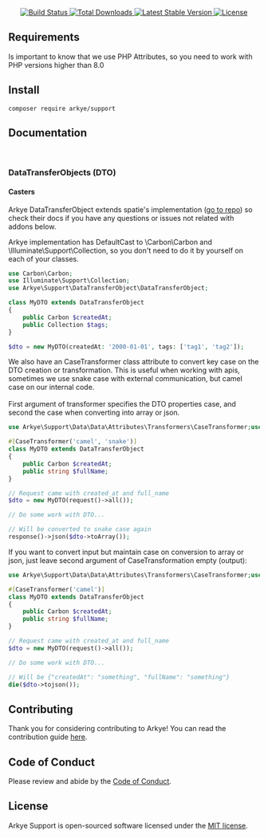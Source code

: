 <!-- <p align="center"><img src="/art/logo.svg" alt="Logo Arkye Support"></p> -->

<p align="center">
    <a href="https://github.com/arkye/support/actions">
        <img src="https://github.com/arkye/support/workflows/tests/badge.svg" alt="Build Status">
    </a>
    <a href="https://packagist.org/packages/arkye/support">
        <img src="https://img.shields.io/packagist/dt/arkye/support" alt="Total Downloads">
    </a>
    <a href="https://packagist.org/packages/arkye/support">
        <img src="https://img.shields.io/packagist/v/arkye/support" alt="Latest Stable Version">
    </a>
    <a href="https://packagist.org/packages/arkye/support">
        <img src="https://img.shields.io/packagist/l/arkye/support" alt="License">
    </a>
</p>

## Requirements
Is important to know that we use PHP Attributes, so you need to work with PHP versions higher than 8.0

## Install
```terminal
composer require arkye/support
```

## Documentation

<br>

### DataTransferObjects (DTO)


#### Casters
Arkye DataTransferObject extends spatie's implementation ([go to repo](https://github.com/spatie/data-transfer-object)) so check 
their docs if you have any questions or issues not related with addons below.

Arkye implementation has DefaultCast to  \Carbon\Carbon and \Illuminate\Support\Collection, so you don't need to 
do it by yourself on each of your classes.

```php
use Carbon\Carbon;
use Illuminate\Support\Collection;
use Arkye\Support\DataTransferObject\DataTransferObject;

class MyDTO extends DataTransferObject
{
    public Carbon $createdAt;
    public Collection $tags;
}

$dto = new MyDTO(createdAt: '2000-01-01', tags: ['tag1', 'tag2']);
```

We also have an CaseTransformer class attribute to convert key case on the DTO creation or transformation.
This is useful when working with apis, sometimes we use snake case with external communication, 
but camel case on our internal code.<br><br>
First argument of transformer specifies the DTO properties case, and second 
the case when converting into array or json.

```php
use Arkye\Support\Data\Data\Attributes\Transformers\CaseTransformer;use Arkye\Support\DataTransferObject\DataTransferObject;use Carbon\Carbon;

#[CaseTransformer('camel', 'snake')]
class MyDTO extends DataTransferObject
{
    public Carbon $createdAt;
    public string $fullName;
}

// Request came with created_at and full_name
$dto = new MyDTO(request()->all());

// Do some work with DTO...

// Will be converted to snake case again
response()->json($dto->toArray());
```

If you want to convert input but maintain case on conversion to array or json, 
just leave second argument of CaseTransformation empty (output):

```php
use Arkye\Support\Data\Data\Attributes\Transformers\CaseTransformer;use Arkye\Support\DataTransferObject\DataTransferObject;use Carbon\Carbon;

#[CaseTransformer('camel')]
class MyDTO extends DataTransferObject
{
    public Carbon $createdAt;
    public string $fullName;
}

// Request came with created_at and full_name
$dto = new MyDTO(request()->all());

// Do some work with DTO...

// Will be {"createdAt": "something", "fullName": "something"}
die($dto->tojson());
```

## Contributing

Thank you for considering contributing to Arkye! You can read the contribution guide [here](.github/CONTRIBUTING.md).

## Code of Conduct

Please review and abide by the [Code of Conduct](.github/CODE_OF_CONDUCT.md).

## License

Arkye Support is open-sourced software licensed under the [MIT license](LICENSE.md).
